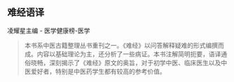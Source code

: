 ## 难经语译

凌耀星主编  -  医学健康榜-医学

> 本书系中医古籍整理丛书重刊之一。《难经》以问答解释疑难的形式编撰而成。内容以基础理论为主，还分析了一些病证。本书注解简明扼要，语译通俗晓畅，深刻揭示了《难经》原文的奥旨，对于初学中医、临床医生以及中医爱好者，特别是中医药学生都有较高的参考价值。

